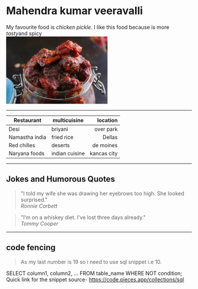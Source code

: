 # Mahendra kumar veeravalli
My favourite food is *chicken pickle*.
I like this food because is more *tasty*and spicy<br>
![ChickenPickle](/FavFood.jpg)

---
|Restaurant|multicuisine|location|
|---| ---| ---: |
 |Desi|briyani|over park|
|Namastha india|fried rice|Dellas|
|Red chilles |deserts| de moines|
|Naryana foods| indian cuisine| kancas city|

---

## Jokes and Humorous Quotes

> "I told my wife she was drawing her eyebrows too high. She looked surprised."  
> *Ronnie Corbett*

> "I’m on a whiskey diet. I’ve lost three days already."  
> *Tommy Cooper*

---

## code fencing
> As my last number is 19 so i need to use sql snippet i.e 10.

SELECT column1, column2, ...
FROM table_name
WHERE NOT condition;
Quick link for the snippet source- https://code.pieces.app/collections/sql